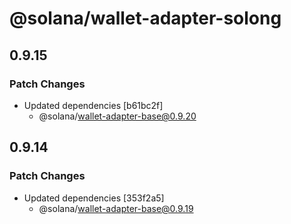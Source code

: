# @solana/wallet-adapter-solong

## 0.9.15

### Patch Changes

-   Updated dependencies [b61bc2f]
    -   @solana/wallet-adapter-base@0.9.20

## 0.9.14

### Patch Changes

-   Updated dependencies [353f2a5]
    -   @solana/wallet-adapter-base@0.9.19
